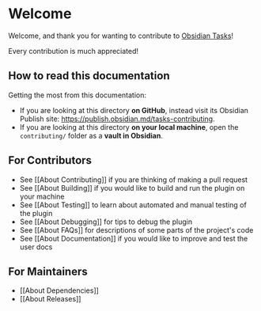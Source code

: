 # Welcome

Welcome, and thank you for wanting to contribute to [Obsidian Tasks](https://github.com/obsidian-tasks-group/obsidian-tasks)!

Every contribution is much appreciated!

## How to read this documentation

Getting the most from this documentation:

- If you are looking at this directory **on GitHub**, instead visit its Obsidian Publish site: <https://publish.obsidian.md/tasks-contributing>.
- If you are looking at this directory **on your local machine**, open the `contributing/`  folder as a **vault in Obsidian**.

## For Contributors

- See [[About Contributing]] if you are thinking of making a pull request
- See [[About Building]] if you would like to build and run the plugin on your machine
- See [[About Testing]] to learn about automated and manual testing of the plugin
- See [[About Debugging]] for tips to debug the plugin
- See [[About FAQs]] for descriptions of some parts of the project's code
- See [[About Documentation]] if you would like to improve and test the user docs

## For Maintainers

- [[About Dependencies]]
- [[About Releases]]
